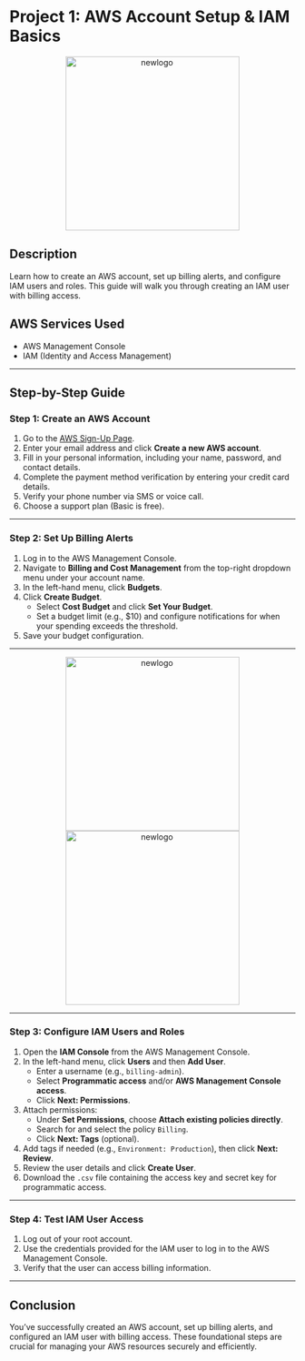 # Project 1: AWS Account Setup & IAM Basics
<div align="center"> <img width="306" alt="newlogo" src="https://github.com/user-attachments/assets/d334606b-66d0-4fe3-9584-6533908cb289"></div>

## **Description**
Learn how to create an AWS account, set up billing alerts, and configure IAM users and roles. This guide will walk you through creating an IAM user with billing access.

## **AWS Services Used**
- AWS Management Console
- IAM (Identity and Access Management)

---

## **Step-by-Step Guide**

### **Step 1: Create an AWS Account**
1. Go to the [AWS Sign-Up Page](https://aws.amazon.com/).
2. Enter your email address and click **Create a new AWS account**.
3. Fill in your personal information, including your name, password, and contact details.
4. Complete the payment method verification by entering your credit card details.
5. Verify your phone number via SMS or voice call.
6. Choose a support plan (Basic is free).

---

### **Step 2: Set Up Billing Alerts**

1. Log in to the AWS Management Console.
2. Navigate to **Billing and Cost Management** from the top-right dropdown menu under your account name.
3. In the left-hand menu, click **Budgets**.
4. Click **Create Budget**.
   - Select **Cost Budget** and click **Set Your Budget**.
   - Set a budget limit (e.g., $10) and configure notifications for when your spending exceeds the threshold.
5. Save your budget configuration.
   
---
<div align="center"> <img width="306" alt="newlogo" src="https://github.com/user-attachments/assets/b0023fcf-4603-4b67-b77e-82e9134b0430"> <img width="306" alt="newlogo" src="https://github.com/user-attachments/assets/a84357f0-86e5-417d-9cef-a9b79bd5c64b"></div>

---

### **Step 3: Configure IAM Users and Roles**

1. Open the **IAM Console** from the AWS Management Console.
2. In the left-hand menu, click **Users** and then **Add User**.
   - Enter a username (e.g., `billing-admin`).
   - Select **Programmatic access** and/or **AWS Management Console access**.
   - Click **Next: Permissions**.
3. Attach permissions:
   - Under **Set Permissions**, choose **Attach existing policies directly**.
   - Search for and select the policy `Billing`.
   - Click **Next: Tags** (optional).
4. Add tags if needed (e.g., `Environment: Production`), then click **Next: Review**.
5. Review the user details and click **Create User**.
6. Download the `.csv` file containing the access key and secret key for programmatic access.

---

### **Step 4: Test IAM User Access**
1. Log out of your root account.
2. Use the credentials provided for the IAM user to log in to the AWS Management Console.
3. Verify that the user can access billing information.

---

## **Conclusion**
You’ve successfully created an AWS account, set up billing alerts, and configured an IAM user with billing access. These foundational steps are crucial for managing your AWS resources securely and efficiently.

